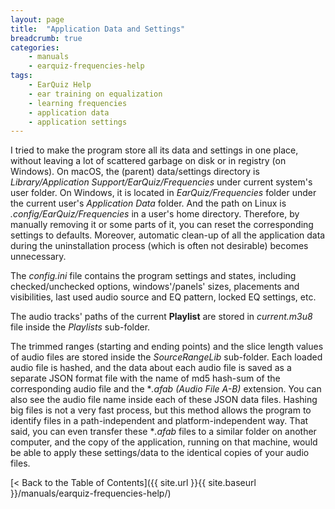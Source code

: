 ```yaml
---
layout: page
title:  "Application Data and Settings"
breadcrumb: true
categories:
    - manuals
    - earquiz-frequencies-help
tags:
    - EarQuiz Help
    - ear training on equalization
    - learning frequencies
    - application data
    - application settings
---
```

I tried to make the program store all its data and settings in one place, without leaving
a lot of scattered garbage on disk or in registry (on Windows). On macOS, the (parent) data/settings directory is *Library/Application Support/EarQuiz/Frequencies* 
under current system's user folder. On Windows, it is located in *EarQuiz/Frequencies* folder under the current user's 
*Application Data* folder. And the path on Linux is *.config/EarQuiz/Frequencies* in a user's home directory.
Therefore, by manually removing it or some parts of it, you can reset the corresponding settings to defaults.
Moreover, automatic clean-up of all the application data during the uninstallation process (which is often not desirable) becomes unnecessary.

The *config.ini* file contains the program settings and states, including checked/unchecked options, windows'/panels' sizes, placements and
visibilities, last used audio source and EQ pattern, locked EQ settings, etc.

The audio tracks' paths of the current **Playlist** are stored in *current.m3u8* file inside the *Playlists* sub-folder.

The trimmed ranges (starting and ending points) and the slice length values of audio files are stored inside the *SourceRangeLib* sub-folder.
Each loaded audio file is hashed, and the data about each audio file is saved as a separate JSON format file with 
the name of md5 hash-sum of the corresponding audio file and the **.afab (Audio File A-B)* extension. You can also see the audio file name
inside each of these JSON data files. Hashing big files is not a very fast process, but this method allows the program to identify files in a path-independent
and platform-independent way. That said, you can even transfer these  **.afab* files
to a similar folder on another computer, and the copy of the application, running on that machine, would be able to apply these
settings/data to the identical copies of your audio files.

[< Back to the Table of Contents]({{ site.url }}{{ site.baseurl }}/manuals/earquiz-frequencies-help/)